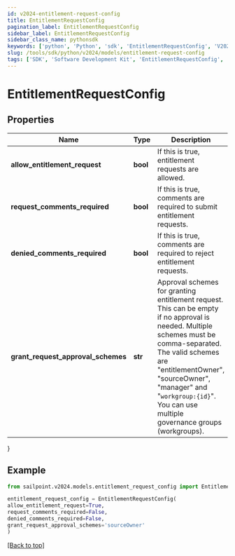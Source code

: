 ```yaml
---
id: v2024-entitlement-request-config
title: EntitlementRequestConfig
pagination_label: EntitlementRequestConfig
sidebar_label: EntitlementRequestConfig
sidebar_class_name: pythonsdk
keywords: ['python', 'Python', 'sdk', 'EntitlementRequestConfig', 'V2024EntitlementRequestConfig'] 
slug: /tools/sdk/python/v2024/models/entitlement-request-config
tags: ['SDK', 'Software Development Kit', 'EntitlementRequestConfig', 'V2024EntitlementRequestConfig']
---
```


# EntitlementRequestConfig


## Properties

Name | Type | Description | Notes
------------ | ------------- | ------------- | -------------
**allow_entitlement_request** | **bool** | If this is true, entitlement requests are allowed. | [optional] [default to False]
**request_comments_required** | **bool** | If this is true, comments are required to submit entitlement requests. | [optional] [default to False]
**denied_comments_required** | **bool** | If this is true, comments are required to reject entitlement requests. | [optional] [default to False]
**grant_request_approval_schemes** | **str** | Approval schemes for granting entitlement request. This can be empty if no approval is needed. Multiple schemes must be comma-separated. The valid schemes are \"entitlementOwner\", \"sourceOwner\", \"manager\" and \"`workgroup:{id}`\". You can use multiple governance groups (workgroups).  | [optional] [default to 'sourceOwner']
}

## Example

```python
from sailpoint.v2024.models.entitlement_request_config import EntitlementRequestConfig

entitlement_request_config = EntitlementRequestConfig(
allow_entitlement_request=True,
request_comments_required=False,
denied_comments_required=False,
grant_request_approval_schemes='sourceOwner'
)

```
[[Back to top]](#) 


